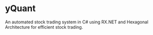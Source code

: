 # yQuant
An automated stock trading system in C# using RX.NET and Hexagonal Architecture for efficient stock trading.
